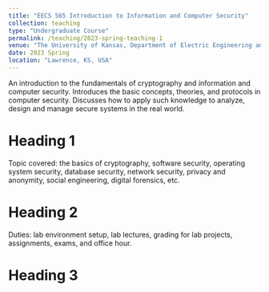 ```yaml
---
title: "EECS 565 Introduction to Information and Computer Security"
collection: teaching
type: "Undergraduate Course"
permalink: /teaching/2023-spring-teaching-1
venue: "The University of Kansas, Department of Electric Engineering and Computer Science"
date: 2023 Spring
location: "Lawrence, KS, USA"
---
```


An introduction to the fundamentals of cryptography and information and computer security. Introduces the basic concepts, theories, and protocols in computer security. Discusses how to apply such knowledge to analyze, design and manage secure systems in the real world. 

Heading 1
======
Topic covered: the basics of cryptography, software security, operating system security, database security, network security, privacy and anonymity, social engineering, digital forensics, etc.

Heading 2
======
Duties: lab environment setup, lab lectures, grading for lab projects, assignments, exams, and office hour.

Heading 3
======
